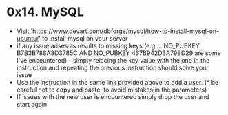 # 0x14. MySQL

- Visit 'https://www.devart.com/dbforge/mysql/how-to-install-mysql-on-ubuntu/' to install mysql on your server
- if any issue arises as results to missing keys (e.g ... NO_PUBKEY B7B3B788A8D3785C AND NO_PUBKEY 467B942D3A79BD29 are some I've encountered) - simply relacing the key value with the one in the instruction and repeating the previous instruction should solve your issue
- Use the instruction in the same link provided above to add a user. (* be careful not to copy and paste, to avoid mistakes in the parameters)
- If issues with the new user is encountered simply drop the user and start again
